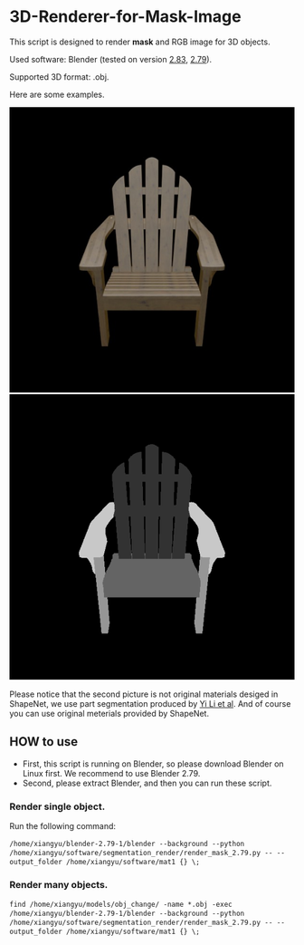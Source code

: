# 3D-Renderer-for-Mask-Image
This script is designed to render **mask** and RGB image for 3D objects.

Used software: Blender (tested on version [2.83](https://download.blender.org/release/), [2.79](https://download.blender.org/release/)).

Supported 3D format: .obj. 

Here are some examples.

![RGB](https://github.com/XiangyuSu611/3D-Renderer-for-Mask-Image/blob/main/ADE_val_00000631.jpg)
![MASK_PART](https://github.com/XiangyuSu611/3D-Renderer-for-Mask-Image/blob/main/ADE_val_00000631.png)

Please notice that the second picture is not original materials desiged in ShapeNet, we use part segmentation produced by [Yi Li et al](https://cs.stanford.edu/~ericyi/project_page/part_annotation/).
And of course you can use original meterials provided by ShapeNet.

## HOW to use

* First, this script is running on Blender, so please download Blender on Linux first. We recommend to use Blender 2.79.
* Second, please extract Blender, and then you can run these script.
### Render single object.
Run the following command:
```
/home/xiangyu/blender-2.79-1/blender --background --python /home/xiangyu/software/segmentation_render/render_mask_2.79.py -- --output_folder /home/xiangyu/software/mat1 {} \;
```
### Render many objects.
```
find /home/xiangyu/models/obj_change/ -name *.obj -exec /home/xiangyu/blender-2.79-1/blender --background --python /home/xiangyu/software/segmentation_render/render_mask_2.79.py -- --output_folder /home/xiangyu/software/mat1 {} \;
```
